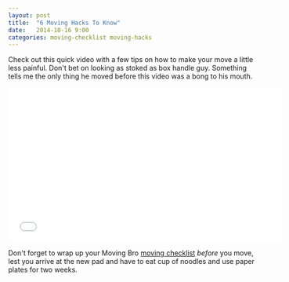 ```yaml
---
layout: post
title:  "6 Moving Hacks To Know"
date:   2014-10-16 9:00
categories: moving-checklist moving-hacks
---
```


Check out this quick video with a few tips on how to make your move a little less painful. Don't bet on looking as stoked as box handle guy.
Something tells me the only thing he moved before this video was a bong to his mouth.

<div class='text-center'>
	<iframe width="560" height="315" src="//www.youtube.com/embed/GBKNTvdqEZg" frameborder="0" allowfullscreen></iframe>
</div>

Don't forget to wrap up your Moving Bro [moving checklist](http://www.movingbro.com) <i>before</i> you move, lest you arrive at the new pad and have to eat cup of noodles and use paper plates for two weeks.
